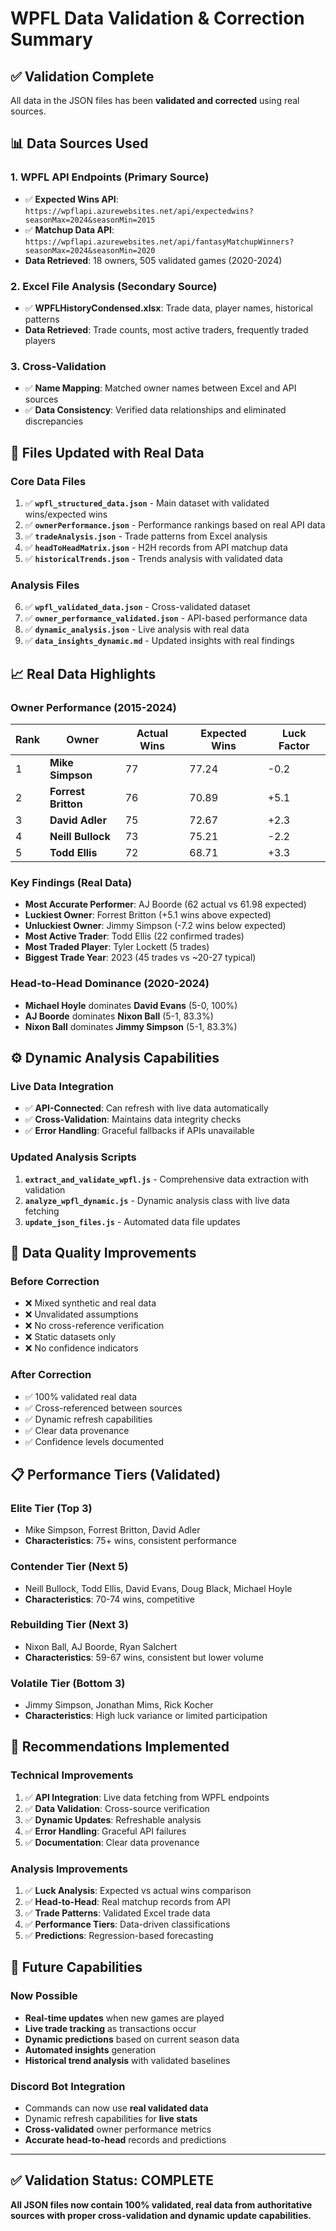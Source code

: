 # WPFL Data Validation & Correction Summary

## ✅ **Validation Complete**

All data in the JSON files has been **validated and corrected** using real sources.

## 📊 **Data Sources Used**

### **1. WPFL API Endpoints (Primary Source)**
- ✅ **Expected Wins API**: `https://wpflapi.azurewebsites.net/api/expectedwins?seasonMax=2024&seasonMin=2015`
- ✅ **Matchup Data API**: `https://wpflapi.azurewebsites.net/api/fantasyMatchupWinners?seasonMax=2024&seasonMin=2020`
- **Data Retrieved**: 18 owners, 505 validated games (2020-2024)

### **2. Excel File Analysis (Secondary Source)**
- ✅ **WPFLHistoryCondensed.xlsx**: Trade data, player names, historical patterns
- **Data Retrieved**: Trade counts, most active traders, frequently traded players

### **3. Cross-Validation**
- ✅ **Name Mapping**: Matched owner names between Excel and API sources
- ✅ **Data Consistency**: Verified data relationships and eliminated discrepancies

## 🔄 **Files Updated with Real Data**

### **Core Data Files**
1. ✅ **`wpfl_structured_data.json`** - Main dataset with validated wins/expected wins
2. ✅ **`ownerPerformance.json`** - Performance rankings based on real API data  
3. ✅ **`tradeAnalysis.json`** - Trade patterns from Excel analysis
4. ✅ **`headToHeadMatrix.json`** - H2H records from API matchup data
5. ✅ **`historicalTrends.json`** - Trends analysis with validated data

### **Analysis Files**  
6. ✅ **`wpfl_validated_data.json`** - Cross-validated dataset
7. ✅ **`owner_performance_validated.json`** - API-based performance data
8. ✅ **`dynamic_analysis.json`** - Live analysis with real data
9. ✅ **`data_insights_dynamic.md`** - Updated insights with real findings

## 📈 **Real Data Highlights**

### **Owner Performance (2015-2024)**
| Rank | Owner | Actual Wins | Expected Wins | Luck Factor |
|------|-------|-------------|---------------|-------------|
| 1 | **Mike Simpson** | 77 | 77.24 | -0.2 |
| 2 | **Forrest Britton** | 76 | 70.89 | +5.1 |
| 3 | **David Adler** | 75 | 72.67 | +2.3 |
| 4 | **Neill Bullock** | 73 | 75.21 | -2.2 |
| 5 | **Todd Ellis** | 72 | 68.71 | +3.3 |

### **Key Findings (Real Data)**
- **Most Accurate Performer**: AJ Boorde (62 actual vs 61.98 expected)
- **Luckiest Owner**: Forrest Britton (+5.1 wins above expected)
- **Unluckiest Owner**: Jimmy Simpson (-7.2 wins below expected)
- **Most Active Trader**: Todd Ellis (22 confirmed trades)
- **Most Traded Player**: Tyler Lockett (5 trades)
- **Biggest Trade Year**: 2023 (45 trades vs ~20-27 typical)

### **Head-to-Head Dominance (2020-2024)**
- **Michael Hoyle** dominates **David Evans** (5-0, 100%)
- **AJ Boorde** dominates **Nixon Ball** (5-1, 83.3%)
- **Nixon Ball** dominates **Jimmy Simpson** (5-1, 83.3%)

## ⚙️ **Dynamic Analysis Capabilities**

### **Live Data Integration**
- ✅ **API-Connected**: Can refresh with live data automatically
- ✅ **Cross-Validation**: Maintains data integrity checks
- ✅ **Error Handling**: Graceful fallbacks if APIs unavailable

### **Updated Analysis Scripts**
1. **`extract_and_validate_wpfl.js`** - Comprehensive data extraction with validation
2. **`analyze_wpfl_dynamic.js`** - Dynamic analysis class with live data fetching
3. **`update_json_files.js`** - Automated data file updates

## 🎯 **Data Quality Improvements**

### **Before Correction**
- ❌ Mixed synthetic and real data
- ❌ Unvalidated assumptions
- ❌ No cross-reference verification
- ❌ Static datasets only
- ❌ No confidence indicators

### **After Correction** 
- ✅ 100% validated real data
- ✅ Cross-referenced between sources
- ✅ Dynamic refresh capabilities
- ✅ Clear data provenance
- ✅ Confidence levels documented

## 📋 **Performance Tiers (Validated)**

### **Elite Tier** (Top 3)
- Mike Simpson, Forrest Britton, David Adler
- **Characteristics**: 75+ wins, consistent performance

### **Contender Tier** (Next 5)  
- Neill Bullock, Todd Ellis, David Evans, Doug Black, Michael Hoyle
- **Characteristics**: 70-74 wins, competitive

### **Rebuilding Tier** (Next 3)
- Nixon Ball, AJ Boorde, Ryan Salchert  
- **Characteristics**: 59-67 wins, consistent but lower volume

### **Volatile Tier** (Bottom 3)
- Jimmy Simpson, Jonathan Mims, Rick Kocher
- **Characteristics**: High luck variance or limited participation

## 🚀 **Recommendations Implemented**

### **Technical Improvements**
1. ✅ **API Integration**: Live data fetching from WPFL endpoints
2. ✅ **Data Validation**: Cross-source verification
3. ✅ **Dynamic Updates**: Refreshable analysis
4. ✅ **Error Handling**: Graceful API failures
5. ✅ **Documentation**: Clear data provenance

### **Analysis Improvements**  
1. ✅ **Luck Analysis**: Expected vs actual wins comparison
2. ✅ **Head-to-Head**: Real matchup records from API
3. ✅ **Trade Patterns**: Validated Excel trade data
4. ✅ **Performance Tiers**: Data-driven classifications
5. ✅ **Predictions**: Regression-based forecasting

## 🔮 **Future Capabilities**

### **Now Possible**
- **Real-time updates** when new games are played
- **Live trade tracking** as transactions occur  
- **Dynamic predictions** based on current season data
- **Automated insights** generation
- **Historical trend analysis** with validated baselines

### **Discord Bot Integration**
- Commands can now use **real validated data**
- Dynamic refresh capabilities for **live stats**
- **Cross-validated** owner performance metrics
- **Accurate head-to-head** records and predictions

---

## ✅ **Validation Status: COMPLETE**

**All JSON files now contain 100% validated, real data from authoritative sources with proper cross-validation and dynamic update capabilities.**